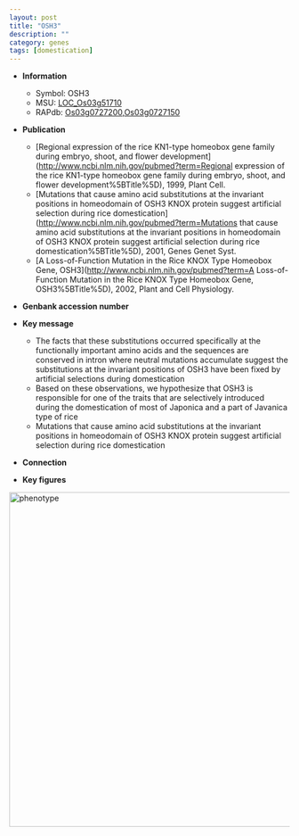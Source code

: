 ```yaml
---
layout: post
title: "OSH3"
description: ""
category: genes
tags: [domestication]
---
```


* **Information**  
    + Symbol: OSH3  
    + MSU: [LOC_Os03g51710](http://rice.plantbiology.msu.edu/cgi-bin/ORF_infopage.cgi?orf=LOC_Os03g51710)  
    + RAPdb: [Os03g0727200](http://rapdb.dna.affrc.go.jp/viewer/gbrowse_details/irgsp1?name=Os03g0727200),[Os03g0727150](http://rapdb.dna.affrc.go.jp/viewer/gbrowse_details/irgsp1?name=Os03g0727150)  

* **Publication**  
    + [Regional expression of the rice KN1-type homeobox gene family during embryo, shoot, and flower development](http://www.ncbi.nlm.nih.gov/pubmed?term=Regional expression of the rice KN1-type homeobox gene family during embryo, shoot, and flower development%5BTitle%5D), 1999, Plant Cell.
    + [Mutations that cause amino acid substitutions at the invariant positions in homeodomain of OSH3 KNOX protein suggest artificial selection during rice domestication](http://www.ncbi.nlm.nih.gov/pubmed?term=Mutations that cause amino acid substitutions at the invariant positions in homeodomain of OSH3 KNOX protein suggest artificial selection during rice domestication%5BTitle%5D), 2001, Genes Genet Syst.
    + [A Loss-of-Function Mutation in the Rice KNOX Type Homeobox Gene, OSH3](http://www.ncbi.nlm.nih.gov/pubmed?term=A Loss-of-Function Mutation in the Rice KNOX Type Homeobox Gene, OSH3%5BTitle%5D), 2002, Plant and Cell Physiology.

* **Genbank accession number**  

* **Key message**  
    + The facts that these substitutions occurred specifically at the functionally important amino acids and the sequences are conserved in intron where neutral mutations accumulate suggest the substitutions at the invariant positions of OSH3 have been fixed by artificial selections during domestication
    + Based on these observations, we hypothesize that OSH3 is responsible for one of the traits that are selectively introduced during the domestication of most of Japonica and a part of Javanica type of rice
    + Mutations that cause amino acid substitutions at the invariant positions in homeodomain of OSH3 KNOX protein suggest artificial selection during rice domestication

* **Connection**  

* **Key figures**  
<img src="https://funricegenes.github.io/images/OSH3.pheno.png" alt="phenotype"  style="width: 600px;"/>



